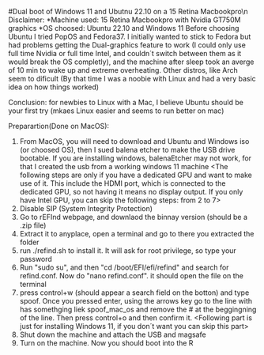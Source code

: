 #Dual boot of Windows 11 and Ubutnu 22.10 on a 15 Retina Macbookpro\n
Disclaimer: 
*Machine used: 15 Retina Macbookpro with Nvidia GT750M graphics
*OS choosed: Ubuntu 22.10 and Windows 11
Before choosing Ubuntu I tried PopOS and Fedora37. 
I initially wanted to stick to Fedora but had problems getting the Dual-graphics feature to work (I could only use full time Nvidia or full time Intel, and couldn´t switch between them as it would break the OS completly), and the machine after sleep took an averge of 10 min to wake up and extreme overheating. 
Other distros, like Arch seem to dificult (By that time I was a noobie with Linux and had a very basic idea on how things worked)

Conclusion: for newbies to Linux with a Mac, I believe Ubuntu should be your first try (mkaes Linux easier and seems to run better on mac)

Preparartion(Done on MacOS):
1. From MacOS, you will need to download and Ubuntu and Windows iso (or choosed OS), then I sued balena etcher to make the USB drive bootable. If you are installing windows, balenaEtcher may not work, for that I created the usb from a working windows 11 machine
<The following steps are only if you have a dedicated GPU and want to make use of it. This include the HDMI port, which is connected to the dedicated GPU, so not having it means no display output. If you only have Intel GPU, you can skip the following steps: from 2 to 7>
2. Disable SIP (System Integrity Protection)
3. Go to rEFInd webpage, and downlaod the binnay version (should be a .zip file)
4. Extract it to anyplace, open a terminal and go to there you extracted the folder
5. run ./refind.sh to install it. It will ask for root privilege, so type your password 
6. Run "sudo su", and then "cd /boot/EFI/efi/refind" and search for refind.conf. Now do "nano refind.conf". it should open the file on the terminal
7. press control+w (should appear a search field on the botton) and type spoof. Once you pressed enter, using the arrows key go to the line with has somethging liek spoof_mac_os and remove the # at the beggingning of the line. Then press control+o and then confirm it. 
<Following part is just for installing Windows 11, if you don´t want you can skip this part>
8. Shut down the machine and attach the USB and magsafe
9. Turn on the machine. Now you should boot into the R
